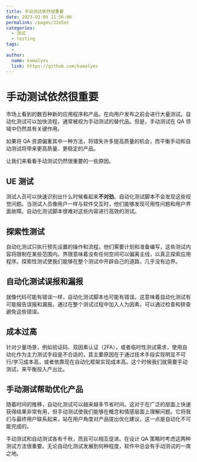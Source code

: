 ```yaml
---
title: 手动测试依然很重要
date: 2023-02-09 11:56:06
permalink: /pages/21e5ec
categories:
  - 测试
  - testing
tags:
  - 
author: 
  name: kamalyes
  link: https://github.com/kamalyes
---
```

 手动测试依然很重要
===========================================================================
市场上看到的数百种新的应用程序和产品，在向用户发布之前会进行大量测试。自动化测试可以加快流程，通常被视为手动测试的替代品。但是，手动测试在 QA 领域中仍然具有关键作用。

如果将 QA 资源偏重其中一种方法，将错失许多提高质量的机会，而平衡手动和自动测试将带来更高质量、更稳定的产品。

让我们来看看手动测试仍然很重要的一些原因。

UE 测试
-----

测试人员可以快速识别出什么时候看起来**不对劲**。自动化测试脚本不会发现这些视觉问题。当测试人员像用户一样与软件交互时，他们能够发现可用性问题和用户界面故障。自动化测试脚本很难对这些内容进行高效的测试。

探索性测试
-----

自动化测试只执行预先设置的操作和流程。他们需要计划和准备编写，这些测试内容将限制在某些范围内。界限意味着没有任何空间可以偏离主线，以真正探索应用程序。探索性测试使我们能够在整个测试中开辟自己的道路，几乎没有边界。

自动化测试误报和漏报
----------

就像代码可能有错误一样，自动化测试脚本也可能有错误。这意味着自动化测试有可能报告误报和漏报。通过在整个测试过程中加入人为因素，可以通过检查和排查避免这些错误。

成本过高
----

针对少量场景，例如验证码、双因素认证（2FA），或者临时性测试需求，使用自动化作为主力测试手段是不合适的，其主要原因在于通过技术手段实现明显不可行/学习成本高，或者依靠现在自动化框架实现成本高。这个时候我们就需要手动测试，来平衡投入产出比。

手动测试帮助优化产品
----------

随着时间的推移，自动化测试可以越来越多节省时间。这对于在广泛的层面上快速获得结果非常有用，但手动测试使我们能够在概念和情感层面上理解问题。它将我们与最终用户联系起来，站在用户角度对产品提出优化建议，这一点是自动化不可能完成的。

手动测试和自动测试各有千秋，而且可以相互促进。在设计 QA 策略时考虑这两种测试方法很重要。无论自动化测试发展到何种程度，软件中总会有手动测试的一席之地。
